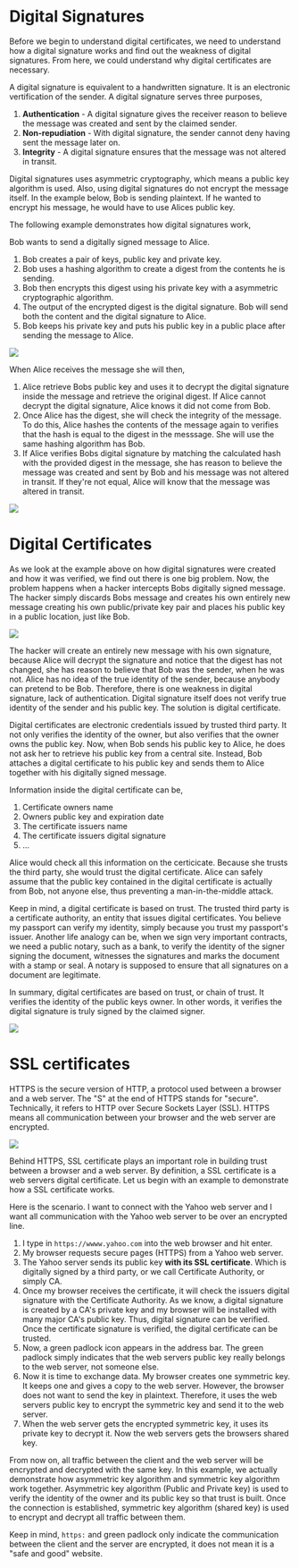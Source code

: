 # Digital Signatures

Before we begin to understand digital certificates, we need to understand how a digital signature works and find out the weakness of digital signatures. From here, we could understand why digital certificates are necessary. 

A digital signature is equivalent to a handwritten signature. It is an electronic vertification of the sender. A digital signature serves three purposes,

1. **Authentication** - A digital signature gives the receiver reason to believe the message was created and sent by the claimed sender.
2. **Non-repudiation** - With digital signature, the sender cannot deny having sent the message later on.
3. **Integrity** - A digital signature ensures that the message was not altered in transit.

Digital signatures uses asymmetric cryptography, which means a public key algorithm is used. Also, using digital signatures do not encrypt the message itself. In the example below, Bob is sending plaintext. If he wanted to encrypt his message, he would have to use Alices public key.

The following example demonstrates how digital signatures work,

Bob wants to send a digitally signed message to Alice.

1. Bob creates a pair of keys, public key and private key.
2. Bob uses a hashing algorithm to create a digest from the contents he is sending.
3. Bob then encrypts this digest using his private key with a asymmetric cryptographic algorithm.
4. The output of the encrypted digest is the digital signature. Bob will send both the content and the digital signature to Alice.
5. Bob keeps his private key and puts his public key in a public place after sending the message to Alice.

![](./images/alice_bob_2.png)

When Alice receives the message she will then,

1. Alice retrieve Bobs public key and uses it to decrypt the digital signature inside the message and retrieve the original digest. If Alice cannot decrypt the digital signature, Alice knows it did not come from Bob.
2. Once Alice has the digest, she will check the integrity of the message. To do this, Alice hashes the contents of the message again to verifies that the hash is equal to the digest in the messsage. She will use the same hashing algorithm has Bob.
3. If Alice verifies Bobs digital signature by matching the calculated hash with the provided digest in the message, she has reason to believe the message was created and sent by Bob and his message was not altered in transit. If they're not equal, Alice will know that the message was altered in transit.

![](./images/alice_bob_3.png)

# Digital Certificates

As we look at the example above on how digital signatures were created and how it was verified, we find out there is one big problem. Now, the problem happens when a hacker intercepts Bobs digitally signed message. The hacker simply discards Bobs message and creates his own entirely new message creating his own public/private key pair and places his public key in a public location, just like Bob.

![](./images/alice_bob_4.png)

The hacker will create an entirely new message with his own signature, because Alice will decrypt the signature and notice that the digest has not changed, she has reason to believe that Bob was the sender, when he was not. Alice has no idea of the true identity of the sender, because anybody can pretend to be Bob. Therefore, there is one weakness in digital signature, lack of authentication. Digital signature itself does not verify true identity of the sender and his public key. The solution is digital certificate.

Digital certificates are electronic credentials issued by trusted third party. It not only verifies the identity of the owner, but also verifies that the owner owns the public key. Now, when Bob sends his public key to Alice, he does not ask her to retrieve his public key from a central site. Instead, Bob attaches a digital certificate to his public key and sends them to Alice together with his digitally signed message.

Information inside the digital certificate can be,

1. Certificate owners name
2. Owners public key and expiration date
3. The certificate issuers name
4. The certificate issuers digital signature
5. ...

Alice would check all this information on the certicicate. Because she trusts the third party, she would trust the digital certificate. Alice can safely assume that the public key contained in the digital certificate is actually from Bob, not anyone else, thus preventing a man-in-the-middle attack.

Keep in mind, a digital certificate is based on trust. The trusted third party is a certificate authority, an entity that issues digital certificates. You believe my passport can verify my identity, simply because you trust my passport's issuer. Another life analogy can be, when we sign very important contracts, we need a public notary, such as a bank, to verify the identity of the signer signing the document, witnesses the signatures and marks the document with a stamp or seal. A notary is supposed to ensure that all signatures on a document are legitimate.

In summary, digital certificates are based on trust, or chain of trust. It verifies the identity of the public keys owner. In other words, it verifies the digital signature is truly signed by the claimed signer.

![](./images/alice_bob_5.png)

# SSL certificates

HTTPS is the secure version of HTTP, a protocol used between a browser and a web server. The "S" at the end of HTTPS stands for "secure". Technically, it refers to HTTP over Secure Sockets Layer (SSL). HTTPS means all communication between your browser and the web server are encrypted.

![](./images/SSL_1.png)

Behind HTTPS, SSL certificate plays an important role in building trust between a browser and a web server. By definition, a SSL certificate is a web servers digital certificate. Let us begin with an example to demonstrate how a SSL certificate works.

Here is the scenario. I want to connect with the Yahoo web server and I want all communication with the Yahoo web server to be over an encrypted line.

1. I type in `https://wwww.yahoo.com` into the web browser and hit enter.
2. My browser requests secure pages (HTTPS) from a Yahoo web server.
3. The Yahoo server sends its public key **with its SSL certificate**. Which is digitally signed by a third party, or we call Certificate Authority, or simply CA.
4. Once my browser receives the certificate, it will check the issuers digital signature with the Certificate Authority. As we know, a digital signature is created by a CA's private key and my browser will be installed with many major CA's public key. Thus, digital signature can be verified. Once the certificate signature is verified, the digital certificate can be trusted. 
5. Now, a green padlock icon appears in the address bar. The green padlock simply indicates that the web servers public key really belongs to the web server, not someone else.
6. Now it is time to exchange data. My browser creates one symmetric key. It keeps one and gives a copy to the web server. However, the browser does not want to send the key in plaintext. Therefore, it uses the web servers public key to encrypt the symmetric key and send it to the web server.
7. When the web server gets the encrypted symmetric key, it uses its private key to decrypt it. Now the web servers gets the browsers shared key.

From now on, all traffic between the client and the web server will be encrypted and decrypted with the same key. In this example, we actually demonstrate how asymmetric key algorithm and symmetric key algorithm work together. Asymmetric key algorithm (Public and Private key) is used to verify the identity of the owner and its public key so that trust is built. Once the connection is established, symmetric key algorithm (shared key) is used to encrypt and decrypt all traffic between them.

Keep in mind, `https:` and green padlock only indicate the communication between the client and the server are encrypted, it does not mean it is a "safe and good" website.
